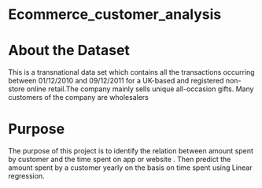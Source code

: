 # Ecommerce_customer_analysis
# About the Dataset
This is a transnational data set which contains all the transactions occurring between 01/12/2010 and 09/12/2011 for a UK-based and registered non-store online retail.The company mainly sells unique all-occasion gifts. Many customers of the company are wholesalers
 # Purpose
 The purpose of this project is to identify the relation between amount spent by customer  and the time spent on app or website . Then predict the amount spent by a customer yearly on the basis on time spent using Linear regression.

